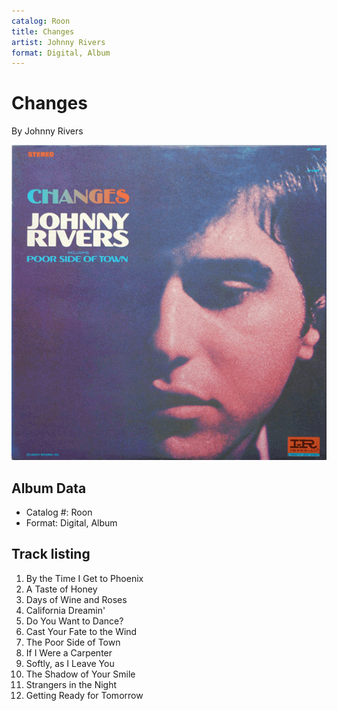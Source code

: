 ```yaml
---
catalog: Roon
title: Changes
artist: Johnny Rivers
format: Digital, Album
---
```


# Changes

By Johnny Rivers

![](../../assets/albumcovers/Johnny_Rivers-Changes.png)

## Album Data

- Catalog #: Roon
- Format: Digital, Album


## Track listing


1. By the Time I Get to Phoenix
2. A Taste of Honey
3. Days of Wine and Roses
4. California Dreamin'
5. Do You Want to Dance?
6. Cast Your Fate to the Wind
7. The Poor Side of Town
8. If I Were a Carpenter
9. Softly, as I Leave You
10. The Shadow of Your Smile
11. Strangers in the Night
12. Getting Ready for Tomorrow

